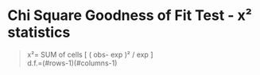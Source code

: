 #  Chi Square Goodness of Fit Test - x² statistics #
>  
> x²= SUM of cells [ ( obs- exp )² / exp ]  
> d.f.=(#rows-1)(#columns-1)  
>  


